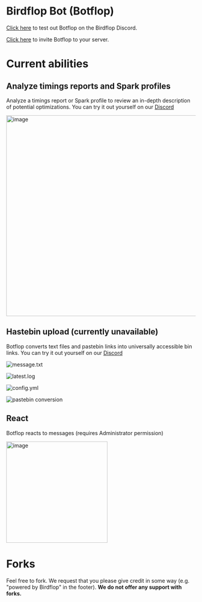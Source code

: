 # Birdflop Bot (Botflop)
[Click here](https://discord.gg/zsz3PzT) to test out Botflop on the Birdflop Discord.

[Click here](https://discord.com/api/oauth2/authorize?client_id=787929894616825867&permissions=0&scope=bot) to invite Botflop to your server.

# Current abilities
## Analyze timings reports and Spark profiles
Analyze a timings report or Spark profile to review an in-depth description of potential optimizations. You can try it out yourself on our [Discord](https://discord.gg/zsz3PzT)

<img width="533" alt="image" src="https://media.discordapp.net/attachments/1257102558074376372/1290367158408314910/1727717902676.png?ex=66fc3390&is=66fae210&hm=fb4b8cdf2df30fa5eb2de8071519c4133c607b539053599a896bc0af9c8e8b26&=&format=webp&quality=lossless&width=568&height=629">

## Hastebin upload (currently unavailable)
Botflop converts text files and pastebin links into universally accessible bin links. You can try it out yourself on our [Discord](https://discord.gg/zsz3PzT)

![message.txt](https://i.imgur.com/Q6WIAxp.png)

![latest.log](https://i.imgur.com/Iqao6Yp.png)

![config.yml](https://i.imgur.com/bl9YqK9.png)

![pastebin conversion](https://user-images.githubusercontent.com/43528123/148110058-d25cd65e-bc38-404a-a42e-278a74249474.png)

## React
Botflop reacts to messages (requires Administrator permission)

<img width="269" alt="image" src="https://user-images.githubusercontent.com/43528123/215834368-631d9a04-24fc-4026-a6ae-04bfc87be142.png">

# Forks
Feel free to fork. We request that you please give credit in some way (e.g. "powered by Birdflop" in the footer). **We do not offer any support with forks.**
